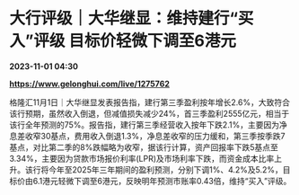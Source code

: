 # 大行评级｜大华继显：维持建行“买入”评级 目标价轻微下调至6港元

**2023-11-01 04:30**

**https://www.gelonghui.com/live/1275762**

格隆汇11月1日｜大华继显发表报告指，建行第三季盈利按年增长2.6%，大致符合该行预期，虽然收入倒退，但减值损失减少24%，首三季盈利2555亿元，相当于该行全年预测的75%。报告指，建行第三季经营收入按年下跌2.1%，主要因为净息差收窄30基点，费用收入倒退1.3%，净息差收窄的压力缓和，第三季按季跌7基点，对比第二季的8%跌幅略为收窄，据该行计算，资产回报率下跌5基点至3.34%，主要因为贷款市场报价利率(LPR)及市场利率下跌，而资金成本比率上升。该行将今年至2025年三年期间的盈利预测，分别下调1%、4.2%及5.2%，目标价由6.1港元轻微下调至6港元，反映明年预测市账率0.43倍，维持“买入”评级。
